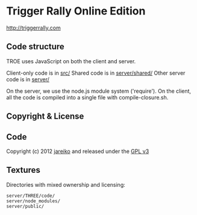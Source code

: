 Trigger Rally Online Edition
============================

http://triggerrally.com

Code structure
--------------

TROE uses JavaScript on both the client and server.

Client-only code is in [src/](https://github.com/jareiko/TriggerRallyOE/tree/master/src)
Shared code is in [server/shared/](https://github.com/jareiko/TriggerRallyOE/tree/master/server/shared)
Other server code is in [server/](https://github.com/jareiko/TriggerRallyOE/tree/master/server)


On the server, we use the node.js module system ('require').
On the client, all the code is compiled into a single file with compile-closure.sh.

Copyright & License
-------------------

Code
----
Copyright (c) 2012 [jareiko](https://github.com/jareiko)
and released under the [GPL v3](http://www.gnu.org/licenses/gpl-3.0.html)

Textures
--------


Directories with mixed ownership and licensing:

    server/THREE/code/
    server/node_modules/
    server/public/
